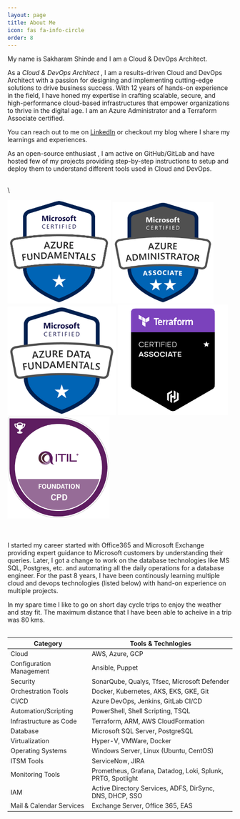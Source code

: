 ```yaml
---
layout: page
title: About Me
icon: fas fa-info-circle
order: 8
---
```



My name is Sakharam Shinde and I am a Cloud & DevOps Architect.


As a *Cloud & DevOps Architect* , I am a results-driven Cloud and DevOps Architect with a passion for designing and implementing cutting-edge solutions to drive business success. With 12 years of hands-on experience in the field, I have honed my expertise in crafting scalable, secure, and high-performance cloud-based infrastructures that empower organizations to thrive in the digital age. I am an Azure Administrator and a Terraform Associate certified. 

You can reach out to me on [LinkedIn](https://www.linkedin.com/in/sakharamshinde/) or checkout my blog where I share my learnings and experiences.


As an open-source enthusiast , I am active on GitHub/GitLab and have hosted few of my projects providing step-by-step instructions to setup and deploy them to understand different tools used in Cloud and DevOps.

\
\
<!-- Certifications Start -->
<div class="container">
    <div class="d-flex flex-row flex-wrap justify-content-center">
    <div class="d-flex flex-row">
        <img
        alt="Azure Fundamentals"
        src="../assets/img/certifications/Azure_Fundamentals.png"
        class="img-fluid"
        />
        <img
        alt="Azure Administrator Associate"
        src="../assets/img/certifications/Azure_Administrator_Associate.png"
        class="img-fluid"
        />
        <img
        alt="Azure Data Fundamentals"
        src="../assets/img/certifications/Azure_Data_Fundamentals.png"
        class="img-fluid"
        />
        <img
        alt="Terraform Associate"
        src="../assets/img/certifications/Terraform_Associate.png"
        class="img-fluid"
        />
        <img
        alt="ITIL Foundation"
        src="../assets/img/certifications/ITIL_Foundation.png"
        class="img-fluid"
        />
    </div>
    </div>
</div>
<!-- Certifications End -->


\
\
I started my career started with Office365 and Microsoft Exchange providing expert guidance to Microsoft customers by understanding their queries. Later, I got a change to work on the database technologies like MS SQL, Postgres, etc. and automating all the daily operations for a database engineer. For the past 8 years, I have been continously learning multiple cloud and devops technologies (listed below) with hand-on experience on multiple projects.




In my spare time I like to go on short day cycle trips to enjoy the weather and stay fit. The maximum distance that I have been able to acheive in a trip was 80 kms.
<br />
<br />

| Category | Tools & Technlogies | 
| -------- | ------------------- |
| Cloud | AWS, Azure, GCP |
| Configuration Management | Ansible, Puppet |
| Security | SonarQube, Qualys, Tfsec, Microsoft Defender | 
| Orchestration Tools | Docker, Kubernetes, AKS, EKS, GKE, Git | 
| CI/CD | Azure DevOps, Jenkins, GitLab CI/CD | 
| Automation/Scripting | PowerShell, Shell Scripting, TSQL | 
| Infrastructure as Code | 	Terraform, ARM, AWS CloudFormation | 
| Database | Microsoft SQL Server, PostgreSQL | 
| Virtualization | Hyper-V, VMWare, Docker | 
| Operating Systems | Windows Server, Linux (Ubuntu, CentOS) | 
| ITSM Tools | ServiceNow, JIRA | 
| Monitoring Tools | Prometheus, Grafana, Datadog, Loki, Splunk, PRTG, Spotlight | 
| IAM | Active Directory Services, ADFS, DirSync, DNS, DHCP, SSO | 
| Mail & Calendar Services | Exchange Server, Office 365, EAS | 

